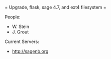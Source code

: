 = Upgrade, flask, sage 4.7, and ext4 filesystem =

People:

  * W. Stein
  * J. Grout

Current Servers:

  * http://sagenb.org
